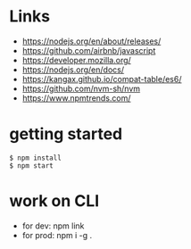 # Links

- https://nodejs.org/en/about/releases/
- https://github.com/airbnb/javascript
- https://developer.mozilla.org/
- https://nodejs.org/en/docs/
- https://kangax.github.io/compat-table/es6/
- https://github.com/nvm-sh/nvm
- https://www.npmtrends.com/

# getting started

```
$ npm install
$ npm start
```

# work on CLI

- for dev: npm link
- for prod: npm i -g .

